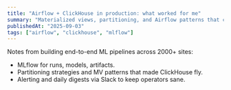 ```yaml
---
title: "Airflow + ClickHouse in production: what worked for me"
summary: "Materialized views, partitioning, and Airflow patterns that cut query time by ~50%."
publishedAt: "2025-09-03"
tags: ["airflow", "clickhouse", "mlflow"]
---
```

Notes from building end-to-end ML pipelines across 2000+ sites:
- MLflow for runs, models, artifacts.
- Partitioning strategies and MV patterns that made ClickHouse fly.
- Alerting and daily digests via Slack to keep operators sane.
